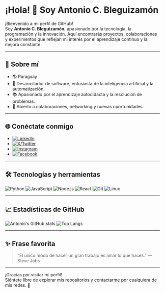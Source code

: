 # ¡Hola! 👋 Soy Antonio C. Bleguizamón

¡Bienvenido a mi perfil de GitHub!  
Soy **Antonio C. Bleguizamón**, apasionado por la tecnología, la programación y la innovación. Aquí encontrarás proyectos, colaboraciones y experimentos que reflejan mi interés por el aprendizaje continuo y la mejora constante.

---

## 🚀 Sobre mí

- 🌎 Paraguay
- 💼 Desarrollador de software, entusiasta de la inteligencia artificial y la automatización.
- 📚 Apasionado por el aprendizaje autodidacta y la resolución de problemas.
- 🤝 Abierto a colaboraciones, networking y nuevas oportunidades.

---

## 🌐 Conéctate conmigo

- [![LinkedIn](https://img.shields.io/badge/LinkedIn-blue?logo=linkedin)](https://www.linkedin.com/in/acbleguizamon)
- [![X/Twitter](https://img.shields.io/badge/X-black?logo=twitter)](https://x.com/AntonioNFuegoPy)
- [![Instagram](https://img.shields.io/badge/Instagram-E4405F?logo=instagram&logoColor=white)](https://www.instagram.com/nfuegopy)
- [![Facebook](https://img.shields.io/badge/Facebook-1877F2?logo=facebook&logoColor=white)](https://www.facebook.com/share/18XwHFCpon/)

---

## 🛠️ Tecnologías y herramientas

![Python](https://img.shields.io/badge/Python-3776AB?style=flat-square&logo=python&logoColor=white)
![JavaScript](https://img.shields.io/badge/JavaScript-F7DF1E?style=flat-square&logo=javascript&logoColor=black)
![Node.js](https://img.shields.io/badge/Node.js-339933?style=flat-square&logo=node-dot-js&logoColor=white)
![React](https://img.shields.io/badge/React-20232A?style=flat-square&logo=react&logoColor=61DAFB)
![Git](https://img.shields.io/badge/Git-F05032?style=flat-square&logo=git&logoColor=white)
![Linux](https://img.shields.io/badge/Linux-FCC624?style=flat-square&logo=linux&logoColor=black)

---

## 📈 Estadísticas de GitHub

![Antonio's GitHub stats](https://github-readme-stats.vercel.app/api?username=nfuegopy&show_icons=true&theme=radical)
![Top Langs](https://github-readme-stats.vercel.app/api/top-langs/?username=nfuegopy&layout=compact&theme=radical)

---

## ✨ Frase favorita

> "El único modo de hacer un gran trabajo es amar lo que haces." — Steve Jobs

---

¡Gracias por visitar mi perfil!  
Siéntete libre de explorar mis repositorios y contactarme por cualquiera de mis redes. 🚀
